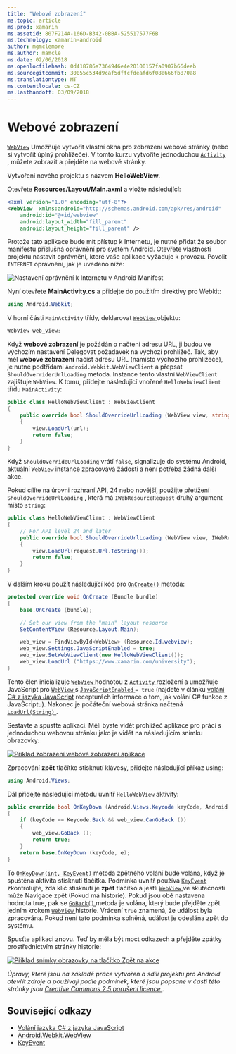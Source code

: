 ```yaml
---
title: "Webové zobrazení"
ms.topic: article
ms.prod: xamarin
ms.assetid: 807F214A-166D-B342-0BBA-525517577F6B
ms.technology: xamarin-android
author: mgmclemore
ms.author: mamcle
ms.date: 02/06/2018
ms.openlocfilehash: 0d418786a7364946e4e20100157fa0907b66deeb
ms.sourcegitcommit: 30055c534d9caf5dffcfdeafd6f08e666fb870a8
ms.translationtype: MT
ms.contentlocale: cs-CZ
ms.lasthandoff: 03/09/2018
---
```

# <a name="web-view"></a>Webové zobrazení

[`WebView`](https://developer.xamarin.com/api/type/Android.Webkit.WebView/) Umožňuje vytvořit vlastní okna pro zobrazení webové stránky (nebo si vytvořit úplný prohlížeče). V tomto kurzu vytvoříte jednoduchou [ `Activity` ](https://developer.xamarin.com/api/type/Android.App.Activity/) , můžete zobrazit a přejděte na webové stránky.

Vytvoření nového projektu s názvem **HelloWebView**.

Otevřete **Resources/Layout/Main.axml** a vložte následující:

```xml
<?xml version="1.0" encoding="utf-8"?>
<WebView  xmlns:android="http://schemas.android.com/apk/res/android"
    android:id="@+id/webview"
    android:layout_width="fill_parent"
    android:layout_height="fill_parent" />
```

Protože tato aplikace bude mít přístup k Internetu, je nutné přidat že soubor manifestu příslušná oprávnění pro systém Android. Otevřete vlastnosti projektu nastavit oprávnění, které vaše aplikace vyžaduje k provozu. Povolit `INTERNET` oprávnění, jak je uvedeno níže:

![Nastavení oprávnění k Internetu v Android Manifest](web-view-images/01-set-internet-permissions.png)

Nyní otevřete **MainActivity.cs** a přidejte do použitím direktivy pro Webkit:

```csharp
using Android.Webkit;
```

V horní části `MainActivity` třídy, deklarovat [ `WebView` ](https://developer.xamarin.com/api/type/Android.Webkit.WebView/) objektu:

```csharp
WebView web_view;
```

Když **webové zobrazení** je požádán o načtení adresu URL, ji budou ve výchozím nastavení Delegovat požadavek na výchozí prohlížeč. Tak, aby měl **webové zobrazení** načíst adresu URL (namísto výchozího prohlížeče), je nutné podtřídami `Android.Webkit.WebViewClient` a přepsat `ShouldOverriderUrlLoading` metoda. Instance tento vlastní `WebViewClient` zajišťuje `WebView`. K tomu, přidejte následující vnořené `HelloWebViewClient` třídu `MainActivity`:

```csharp
public class HelloWebViewClient : WebViewClient
{
    public override bool ShouldOverrideUrlLoading (WebView view, string url)
    {
        view.LoadUrl(url);
        return false;
    }
}
```

Když `ShouldOverrideUrlLoading` vrátí `false`, signalizuje do systému Android, aktuální `WebView` instance zpracovává žádosti a není potřeba žádná další akce. 

Pokud cílíte na úrovni rozhraní API, 24 nebo novější, použijte přetížení `ShouldOverrideUrlLoading` , která má `IWebResourceRequest` druhý argument místo `string`:

```csharp
public class HelloWebViewClient : WebViewClient
{
    // For API level 24 and later
    public override bool ShouldOverrideUrlLoading (WebView view, IWebResourceRequest request)
    {
        view.LoadUrl(request.Url.ToString());
        return false;
    }
}
```

V dalším kroku použít následující kód pro [ `OnCreate()` ](https://developer.xamarin.com/api/member/Android.App.Activity.OnCreate/(Android.OS.Bundle)) metoda:

```csharp
protected override void OnCreate (Bundle bundle)
{
    base.OnCreate (bundle);

    // Set our view from the "main" layout resource
    SetContentView (Resource.Layout.Main);

    web_view = FindViewById<WebView> (Resource.Id.webview);
    web_view.Settings.JavaScriptEnabled = true;
    web_view.SetWebViewClient(new HelloWebViewClient());
    web_view.LoadUrl ("https://www.xamarin.com/university");
}
```

Tento člen inicializuje [ `WebView` ](https://developer.xamarin.com/api/type/Android.Webkit.WebView/) hodnotou z [ `Activity` ](https://developer.xamarin.com/api/type/Android.App.Activity/) rozložení a umožňuje JavaScript pro [ `WebView` ](https://developer.xamarin.com/api/type/Android.Webkit.WebView/) s [ `JavaScriptEnabled` ](https://developer.xamarin.com/api/property/Android.Webkit.WebSettings.JavaScriptEnabled/) 
 `= true` (najdete v článku [volání C\# z jazyka JavaScript](https://developer.xamarin.com/recipes/android/controls/webview/call_csharp_from_javascript) recepturách informace o tom, jak volání C\# funkce z JavaScriptu). Nakonec je počáteční webová stránka načtená [ `LoadUrl(String)` ](https://developer.xamarin.com/api/type/Android.Webkit.WebView/%2fM%2fLoadUrl).

Sestavte a spusťte aplikaci. Měli byste vidět prohlížeč aplikace pro práci s jednoduchou webovou stránku jako je vidět na následujícím snímku obrazovky:

[![Příklad zobrazení webové zobrazení aplikace](web-view-images/02-simple-webview-app-sml.png)](web-view-images/02-simple-webview-app.png#lightbox)

Zpracování **zpět** tlačítko stisknutí klávesy, přidejte následující příkaz using:

```csharp
using Android.Views;
```

Dál přidejte následující metodu uvnitř `HelloWebView` aktivity:

```csharp
public override bool OnKeyDown (Android.Views.Keycode keyCode, Android.Views.KeyEvent e)
{
    if (keyCode == Keycode.Back && web_view.CanGoBack ())
    {
        web_view.GoBack ();
        return true;
    }
    return base.OnKeyDown (keyCode, e);
}
```

To [ `OnKeyDown(int, KeyEvent)` ](https://developer.xamarin.com/api/member/Android.App.Activity.OnKeyDown/(Android.Views.Keycode%2cAndroid.Views.KeyEvent)) metoda zpětného volání bude volána, když je spuštěna aktivita stisknutí tlačítka. Podmínka uvnitř používá [ `KeyEvent` ](https://developer.xamarin.com/api/type/Android.Views.KeyEvent/) zkontrolujte, zda klíč stisknutí je **zpět** tlačítko a jestli [ `WebView` ](https://developer.xamarin.com/api/type/Android.Webkit.WebView/) ve skutečnosti může Navigace zpět (Pokud má historie). Pokud jsou obě nastavena hodnota true, pak se [ `GoBack()` ](https://developer.xamarin.com/api/member/Android.Webkit.WebView.GoBack/) metoda je volána, který bude přejděte zpět jedním krokem [ `WebView` ](https://developer.xamarin.com/api/type/Android.Webkit.WebView/) historie. Vrácení `true` znamená, že událost byla zpracována. Pokud není tato podmínka splněná, událost je odeslána zpět do systému.

Spusťte aplikaci znovu. Teď by měla být moct odkazech a přejděte zpátky prostřednictvím stránky historie:

[![Příklad snímky obrazovky na tlačítko Zpět na akce](web-view-images/03-back-button-sml.png)](web-view-images/03-back-button.png#lightbox)


*Úpravy, které jsou na základě práce vytvořen a sdílí projektu pro Android otevřít zdroje a používají podle podmínek, které jsou popsané v části této stránky jsou*
[*Creative Commons 2.5 porušení licence* ](http://creativecommons.org/licenses/by/2.5/).


## <a name="related-links"></a>Související odkazy

- [Volání jazyka C# z jazyka JavaScript](https://developer.xamarin.com/recipes/android/controls/webview/call_csharp_from_javascript)
- [Android.Webkit.WebView](https://developer.xamarin.com/api/type/Android.Webkit.WebView)
- [KeyEvent](https://developer.xamarin.com/api/type/Android.Webkit.WebView/Client)
